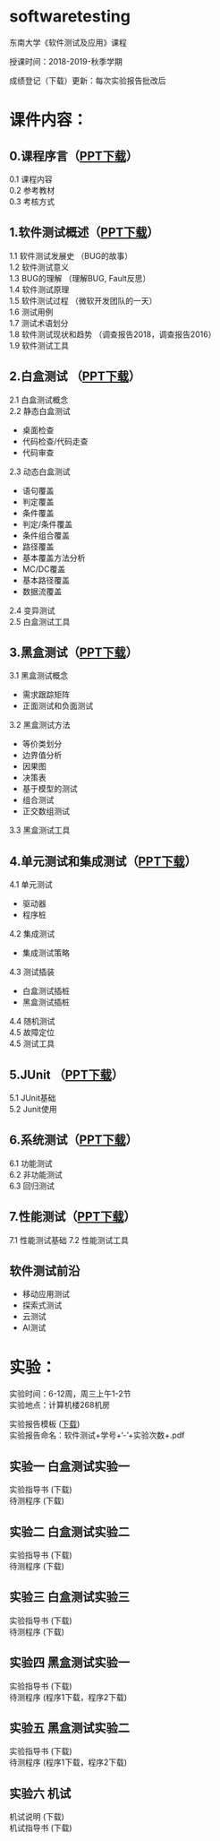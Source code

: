 # softwaretesting
东南大学《软件测试及应用》课程

授课时间：2018-2019-秋季学期

成绩登记（下载）更新：每次实验报告批改后
 
# 课件内容：
##  0.课程序言（[PPT下载](https://github.com/npubird/softwaretesting/blob/master/课程序言.pdf)）
0.1  课程内容  
0.2  参考教材  
0.3  考核方式
##  1.软件测试概述（[PPT下载](https://github.com/npubird/softwaretesting/blob/master/软件测试概述.pdf)）
1.1  软件测试发展史 （BUG的故事）  
1.2  软件测试意义  
1.3  BUG的理解 （理解BUG, Fault反思）   
1.4  软件测试原理  
1.5  软件测试过程 （微软开发团队的一天）  
1.6  测试用例  
1.7  测试术语划分  
1.8  软件测试现状和趋势 （调查报告2018，调查报告2016）  
1.9  软件测试工具  
##  2.白盒测试 （[PPT下载](https://github.com/npubird/softwaretesting/blob/master/白盒测试.pdf)）
2.1  白盒测试概念  
2.2  静态白盒测试  
+ 桌面检查  
+ 代码检查/代码走查  
+ 代码审查  

2.3  动态白盒测试  
+  语句覆盖  
+  判定覆盖  
+  条件覆盖  
+  判定/条件覆盖  
+  条件组合覆盖  
+  路径覆盖  
+  基本覆盖方法分析  
+  MC/DC覆盖  
+  基本路径覆盖  
+  数据流覆盖  

2.4  变异测试  
2.5  白盒测试工具  
##  3.黑盒测试（[PPT下载](https://github.com/npubird/softwaretesting/blob/master/黑盒测试.pdf)）
3.1  黑盒测试概念    
+  需求跟踪矩阵  
+  正面测试和负面测试  

3.2  黑盒测试方法  
+  等价类划分  
+  边界值分析  
+  因果图  
+  决策表  
+  基于模型的测试  
+  组合测试  
+  正交数组测试  

3.3  黑盒测试工具    
##  4.单元测试和集成测试（[PPT下载](https://github.com/npubird/softwaretesting/blob/master/单元测试和集成测试.pdf)）
4.1  单元测试  
+  驱动器  
+  程序桩  

4.2  集成测试  
+  集成测试策略  

4.3  测试插装  
+  白盒测试插桩  
+  黑盒测试插桩  
 
4.4  随机测试  
4.5  故障定位  
4.5  测试工具  
## 5.JUnit （[PPT下载](https://github.com/npubird/softwaretesting/blob/master/JUnit.pdf)）
5.1  JUnit基础  
5.2  Junit使用
## 6.系统测试（[PPT下载](https://github.com/npubird/softwaretesting/blob/master/系统测试-确认测试-回归测试.pdf)）
6.1  功能测试  
6.2  非功能测试  
6.3  回归测试  
## 7.性能测试（[PPT下载](https://github.com/npubird/softwaretesting/blob/master/性能测试.pdf)）
7.1  性能测试基础
7.2  性能测试工具
##  软件测试前沿
+  移动应用测试  
+  探索式测试  
+  云测试  
+  AI测试  
 
 
 
 
# 实验：
实验时间：6-12周，周三上午1-2节  
实验地点：计算机楼268机房
 
实验报告模板 ([下载](https://github.com/npubird/softwaretesting/blob/master/实验报告模板.docx))   
实验报告命名：软件测试+学号+‘-’+实验次数+.pdf
 
##  实验一 白盒测试实验一
实验指导书 (下载)  
待测程序 (下载)
##  实验二 白盒测试实验二
实验指导书 (下载)  
待测程序 (下载)
##  实验三 白盒测试实验三
实验指导书 (下载)  
待测程序 (下载)
##  实验四 黑盒测试实验一
实验指导书 (下载)  
待测程序 (程序1下载，程序2下载)
##  实验五 黑盒测试实验二
实验指导书 (下载)  
待测程序 (程序1下载，程序2下载)
##  实验六 机试
机试说明 (下载)  
机试指导书 (下载)